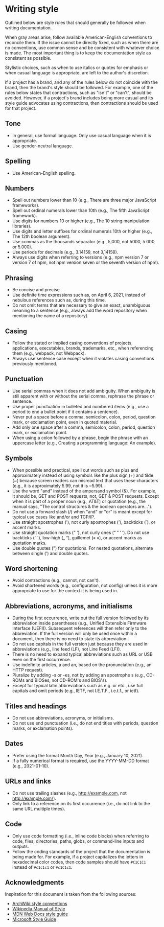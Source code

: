 # Writing style

Outlined below are style rules that should generally be followed when writing documentation.

When gray areas arise, follow available American-English conventions to reconcile them. If the issue cannot be directly fixed, such as when there are no conventions, use common sense and be consistent with whatever choice is made. The most important thing is to keep the documentation style as consistent as possible.

Stylistic choices, such as when to use italics or quotes for emphasis or when casual language is appropriate, are left to the author's discretion.

If a project has a brand, and any of the rules below do not coincide with the brand, then the brand's style should be followed. For example, one of the rules below states that contractions, such as "isn't" or "can't", should be avoided. However, if a project's brand includes being more casual and its style guide advocates using contractions, then contractions should be used for that project.

## Tone

- In general, use formal language. Only use casual language when it is appropriate.
- Use gender-neutral language.

## Spelling

- Use American-English spelling.

## Numbers

- Spell out numbers lower than 10 (e.g., There are three major JavaScript frameworks).
- Spell out ordinal numerals lower than 10th (e.g., The fifth JavaScript framework).
- Use digits for numbers 10 or higher (e.g., The 10 string manipulation libraries).
- Use digits and letter suffixes for ordinal numerals 10th or higher (e.g., The 12th boolean argument).
- Use commas as the thousands separator (e.g., 5,000, not 5000, 5 000, or 5.000).
- Use periods for decimals (e.g., 3.14159, not 3,14159).
- Always use digits when referring to versions (e.g., npm version 7 or version 7 of npm, not npm version seven or the seventh version of npm).

## Phrasing

- Be concise and precise.
- Use definite time expressions such as, on April 6, 2021, instead of nebulous references such as, during this time.
- Do not omit terms that are necessary to give an exact, unambiguous meaning to a sentence (e.g., always add the word repository when mentioning the name of a repository).

## Casing

- Follow the stated or implied casing conventions of projects, applications, executables, brands, trademarks, etc., when referencing them (e.g., webpack, not Webpack).
- Always use sentence case except when it violates casing conventions previously mentioned.

## Punctuation

- Use serial commas when it does not add ambiguity. When ambiguity is still apparent with or without the serial comma, rephrase the phrase or sentence.
- Use proper punctuation in bulleted and numbered items (e.g., use a period to end a bullet point if it contains a sentence).
- Never put a space before a comma, semicolon, colon, period, question mark, or exclamation point, even in quoted material.
- Add only one space after a comma, semicolon, colon, period, question mark, or exclamation point.
- When using a colon followed by a phrase, begin the phrase with an uppercase letter (e.g., Creating a programming language: An example).

## Symbols

- When possible and practical, spell out words such as plus and approximately instead of using symbols like the plus sign (+) and tilde (~) because screen readers can misread text that uses these characters (e.g., it is approximately 5.99, not it is ~5.99).
- Use the word "and" instead of the ampersand symbol (&). For example, it should be, GET and POST requests, not, GET & POST requests. Except when it is part of a proper noun (e.g., AT&T) or quotation (e.g., the manual says, "The control structures & the boolean operators are...").
- Do not use a forward slash (/) when "and" or "or" is meant except for typical use cases like and/or and TCP/IP.
- Use straight apostrophes ('), not curly apostrophes (’), backticks (`), or accent marks.
- Use straight quotation marks (" '), not curly ones (“ ” ‘ ’). Do not use backticks (` ´), low-high („ “), guillemet (« »), or accent marks as quotation marks.
- Use double quotes (") for quotations. For nested quotations, alternate between single (') and double quotes.

## Word shortening

- Avoid contractions (e.g., cannot, not can't).
- Avoid shortened words (e.g., configuration, not config) unless it is more appropriate to use for the context it is being used in.

## Abbreviations, acronyms, and initialisms

<!-- alex disable just -->

- During the first occurrence, write out the full version followed by its abbreviation inside parentheses (e.g., Unified Extensible Firmware Interface (UEFI)). Subsequent references will then refer only to the abbreviation. If the full version will only be used once within a document, then there is no need to state its abbreviation.
- Do not use capitals in the full version just because they are used in abbreviations (e.g., line feed (LF), not Line Feed (LF)).
- There is no need to expand typical abbreviations such as URL or USB even on the first occurrence.
- Use indefinite articles, a and an, based on the pronunciation (e.g., an HTTP request).
- Pluralize by adding -s or -es, not by adding an apostrophe s (e.g., CD-ROMs and BIOSes, not CD-ROM's and BIOS's).
- Except for typical latin abbreviations such as e.g. or etc., use full capitals and omit periods (e.g., IETF, not I.E.T.F., i.e.t.f., or ietf).

<!-- alex enable just -->

## Titles and headings

- Do not use abbreviations, acronyms, or initialisms.
- Do not use end punctuation (i.e., do not end titles with periods, question marks, or exclamation points).

## Dates

- Prefer using the format Month Day, Year (e.g., January 10, 2021).
- If a fully numerical format is required, use the YYYY-MM-DD format (e.g., 2021-01-10).

## URLs and links

- Do not use trailing slashes (e.g., <http://example.com>, not <http://example.com/>).
- Only link to a reference on its first occurrence (i.e., do not link to the same URL multiple times).

## Code

- Only use code formatting (i.e., inline code blocks) when referring to code, files, directories, paths, globs, or command-line inputs and outputs.
- Follow the coding standards of the project that the documentation is being made for. For example, if a project capitalizes the letters in hexadecimal color codes, then code samples should have `#C1C1C1` instead of `#c1c1c1` or `#c1C1c1`.

## Acknowledgments

Inspiration for this document is taken from the following sources:

- [ArchWiki style conventions](https://wiki.archlinux.org/title/Help:Style)
- [Wikipedia Manual of Style](https://en.wikipedia.org/wiki/Wikipedia:Manual_of_Style)
- [MDN Web Docs style guide](https://developer.mozilla.org/en-US/docs/MDN/Guidelines/Writing_style_guide)
- [Microsoft Style Guide](https://docs.microsoft.com/en-us/style-guide/welcome)
